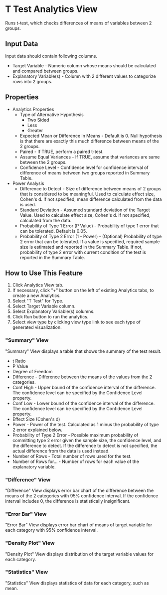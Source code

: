 # T Test Analytics View

Runs t-test, which checks differences of means of variables between 2 groups.

## Input Data
Input data should contain following columns.

  * Target Variable - Numeric column whose means should be calculated and compared between groups.
  * Explanatory Variable(s) - Column with 2 different values to categorize rows into 2 groups.

## Properties
  * Analytics Properties
    * Type of Alternative Hypothesis
      * Two Sided
      * Less
      * Greater
    * Expected Mean or Difference in Means - Default is 0. Null hypothesis is that there are exactly this much difference between means of the 2 groups.
    * Paired - If TRUE, perform a paired t-test.
    * Assume Equal Variances - If TRUE, assume that variances are same between the 2 groups.
    * Confidence Level - Confidence level for confidence interval of difference of means between two groups reported in Summary Table.
  * Power Analysis
    * Difference to Detect - Size of difference between means of 2 groups that is considered to be meaningful. Used to calculate effect size, Cohen's d. If not specified, mean difference calculated from the data is used.
    * Standard Deviation - Assumed standard deviation of the Target Value. Used to calculate effect size, Cohen's d. If not specified, calculated from the data.
    * Probability of Type 1 Error (P Value) - Probability of type 1 error that can be tolerated. Default is 0.05.
    * Probability of Type 2 Error (1 - Power) - (Optional) Probability of type 2 error that can be tolerated. If a value is specified, required sample size is estimated and reported in the Summary Table. If not, probability of type 2 error with current condition of the test is reported in the Summary Table.

## How to Use This Feature
1. Click Analytics View tab.
2. If necessary, click "+" button on the left of existing Analytics tabs, to create a new Analytics.
3. Select "T Test" for Type.
4. Select Target Variable column.
5. Select Explanatory Variable(s) columns.
6. Click Run button to run the analytics.
7. Select view type by clicking view type link to see each type of generated visualization.

### "Summary" View
"Summary" View displays a table that shows the summary of the test result.
  * t Ratio
  * P Value
  * Degree of Freedom
  * Difference - Difference between the means of the values from the 2 categories.
  * Conf High - Upper bound of the confidence interval of the difference. The confidence level can be specified by the Confidence Level property.
  * Conf Low - Lower bound of the confidence interval of the difference. The confidence level can be specified by the Confidence Level property.
  * Effect Size (Cohen's d)
  * Power - Power of the test. Calculated as 1 minus the probability of type 2 error explained below.
  * Probability of Type 2 Error - Possible maximum probability of committing type 2 error given the sample size, the confidence level, and the difference to detect.
    If the difference to detect is not specified, the actual difference from the data is used instead.
  * Number of Rows - Total number of rows used for the test.
  * Number of Rows for... - Number of rows for each value of the explanatory variable.

### "Difference" View
"Difference" View displays error bar chart of the difference between the means of the 2 categories with 95% confidence interval. If the confidence interval includes 0, the difference is statistically insignificant.

### "Error Bar" View
"Error Bar" View displays error bar chart of means of target variable for each category with 95% confidence interval.

### "Density Plot" View
"Density Plot" View displays distribution of the target variable values for each category.

### "Statistics" View
"Statistics" View displays statistics of data for each category, such as mean.
